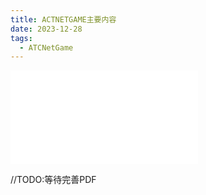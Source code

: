 ```yaml
---
title: ACTNETGAME主要内容
date: 2023-12-28
tags:
  - ATCNetGame
---
```


![](/images/posts/ACTNETGAME_231231_225244.pdf)

//TODO:等待完善PDF
